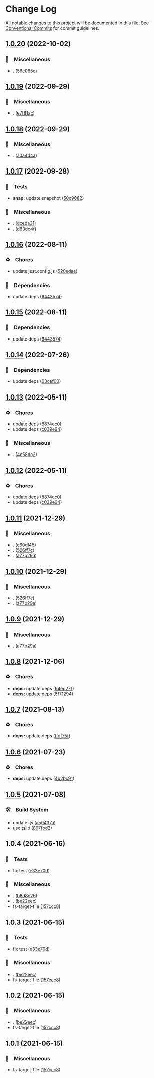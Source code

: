 # Change Log

All notable changes to this project will be documented in this file.
See [Conventional Commits](https://conventionalcommits.org) for commit guidelines.

## [1.0.20](https://github.com/bluelovers/ws-iconv/compare/fs-target-file@1.0.19...fs-target-file@1.0.20) (2022-10-02)



### 🔖　Miscellaneous

* . ([56e065c](https://github.com/bluelovers/ws-iconv/commit/56e065ce78a0e784397851ec6fb47baf3fb5963a))



## [1.0.19](https://github.com/bluelovers/ws-iconv/compare/fs-target-file@1.0.18...fs-target-file@1.0.19) (2022-09-29)



### 🔖　Miscellaneous

* . ([e7f81ac](https://github.com/bluelovers/ws-iconv/commit/e7f81acfe8c1a40cd6e9092b4bcf7b32ed92c062))



## [1.0.18](https://github.com/bluelovers/ws-iconv/compare/fs-target-file@1.0.17...fs-target-file@1.0.18) (2022-09-29)



### 🔖　Miscellaneous

* . ([a0a4d4a](https://github.com/bluelovers/ws-iconv/commit/a0a4d4a7d220fdf76dae7cdcb77b1d40da5e1b62))



## [1.0.17](https://github.com/bluelovers/ws-iconv/compare/fs-target-file@1.0.16...fs-target-file@1.0.17) (2022-09-28)



### 🚨　Tests

* **snap:** update snapshot ([50c9082](https://github.com/bluelovers/ws-iconv/commit/50c90823b7b65aa3f10f14b771327e81f0905f6e))


### 🔖　Miscellaneous

* . ([dceda31](https://github.com/bluelovers/ws-iconv/commit/dceda31798222a650c62f9bd688b9fa55b915cc7))
* . ([d63dc4f](https://github.com/bluelovers/ws-iconv/commit/d63dc4f45321ac9d9f2811a1565ade6aaff0ffe1))



## [1.0.16](https://github.com/bluelovers/ws-iconv/compare/fs-target-file@1.0.14...fs-target-file@1.0.16) (2022-08-11)


### ♻️　Chores

* update jest.config.js ([520edae](https://github.com/bluelovers/ws-iconv/commit/520edae6273f468fb194a76486b80432b4d69758))


### 📌　Dependencies

* update deps ([6443574](https://github.com/bluelovers/ws-iconv/commit/6443574492a2305365e4d063efe1959010ee67be))





## [1.0.15](https://github.com/bluelovers/ws-iconv/compare/fs-target-file@1.0.14...fs-target-file@1.0.15) (2022-08-11)


### 📌　Dependencies

* update deps ([6443574](https://github.com/bluelovers/ws-iconv/commit/6443574492a2305365e4d063efe1959010ee67be))





## [1.0.14](https://github.com/bluelovers/ws-iconv/compare/fs-target-file@1.0.13...fs-target-file@1.0.14) (2022-07-26)


### 📌　Dependencies

* update deps ([03cef00](https://github.com/bluelovers/ws-iconv/commit/03cef00e69370e3353f352fa6f2d154c06bacce8))





## [1.0.13](https://github.com/bluelovers/ws-iconv/compare/fs-target-file@1.0.11...fs-target-file@1.0.13) (2022-05-11)


### ♻️　Chores

* update deps ([8874ec0](https://github.com/bluelovers/ws-iconv/commit/8874ec0576dc65e55d6710c61a1dc67e3142fa8f))
* update deps ([c039e94](https://github.com/bluelovers/ws-iconv/commit/c039e942f8562c9fdbba4e8d50c19afc20cc687f))


### 🔖　Miscellaneous

* . ([4c58dc2](https://github.com/bluelovers/ws-iconv/commit/4c58dc215688d2bab1fb69a3c63eae6a9ad3a683))





## [1.0.12](https://github.com/bluelovers/ws-iconv/compare/fs-target-file@1.0.11...fs-target-file@1.0.12) (2022-05-11)


### ♻️　Chores

* update deps ([8874ec0](https://github.com/bluelovers/ws-iconv/commit/8874ec0576dc65e55d6710c61a1dc67e3142fa8f))
* update deps ([c039e94](https://github.com/bluelovers/ws-iconv/commit/c039e942f8562c9fdbba4e8d50c19afc20cc687f))





## [1.0.11](https://github.com/bluelovers/ws-iconv/compare/fs-target-file@1.0.8...fs-target-file@1.0.11) (2021-12-29)


### 🔖　Miscellaneous

* . ([c60df45](https://github.com/bluelovers/ws-iconv/commit/c60df451cb6728e0c28522bba043feaad4a883e0))
* . ([526ff7c](https://github.com/bluelovers/ws-iconv/commit/526ff7c919a83f407386c2e872170813bfc575d0))
* . ([a77b29a](https://github.com/bluelovers/ws-iconv/commit/a77b29ae69eb4e0c87d5120618c699273637510a))





## [1.0.10](https://github.com/bluelovers/ws-iconv/compare/fs-target-file@1.0.8...fs-target-file@1.0.10) (2021-12-29)


### 🔖　Miscellaneous

* . ([526ff7c](https://github.com/bluelovers/ws-iconv/commit/526ff7c919a83f407386c2e872170813bfc575d0))
* . ([a77b29a](https://github.com/bluelovers/ws-iconv/commit/a77b29ae69eb4e0c87d5120618c699273637510a))





## [1.0.9](https://github.com/bluelovers/ws-iconv/compare/fs-target-file@1.0.8...fs-target-file@1.0.9) (2021-12-29)


### 🔖　Miscellaneous

* . ([a77b29a](https://github.com/bluelovers/ws-iconv/commit/a77b29ae69eb4e0c87d5120618c699273637510a))





## [1.0.8](https://github.com/bluelovers/ws-iconv/compare/fs-target-file@1.0.7...fs-target-file@1.0.8) (2021-12-06)


### ♻️　Chores

* **deps:** update deps ([64ec271](https://github.com/bluelovers/ws-iconv/commit/64ec2718aaa422a5d8761198824886410200c47f))
* **deps:** update deps ([6f71294](https://github.com/bluelovers/ws-iconv/commit/6f712943603f8e19ac85a365c96dc5f510ada784))





## [1.0.7](https://github.com/bluelovers/ws-iconv/compare/fs-target-file@1.0.6...fs-target-file@1.0.7) (2021-08-13)


### ♻️　Chores

* **deps:** update deps ([ffdf75f](https://github.com/bluelovers/ws-iconv/commit/ffdf75f27917b2698690436b66df040f2cc5cebc))





## [1.0.6](https://github.com/bluelovers/ws-iconv/compare/fs-target-file@1.0.5...fs-target-file@1.0.6) (2021-07-23)


### ♻️　Chores

* **deps:** update deps ([4b2bc91](https://github.com/bluelovers/ws-iconv/commit/4b2bc919ffe997c6f6ec01111f54041ee15fecc8))





## [1.0.5](https://github.com/bluelovers/ws-iconv/compare/fs-target-file@1.0.4...fs-target-file@1.0.5) (2021-07-08)


### 🛠　Build System

* update .js ([a50437a](https://github.com/bluelovers/ws-iconv/commit/a50437a84acedeabe884b56978507ee04ea90d58))
* use tslib ([897fbd2](https://github.com/bluelovers/ws-iconv/commit/897fbd2808c31f284dd368759f715c450b033e5e))





## 1.0.4 (2021-06-16)


### 🚨　Tests

* fix test ([e33e70d](https://github.com/bluelovers/ws-iconv/commit/e33e70ddfe12175c4dfc5eb6375a2015b147eded))


### 🔖　Miscellaneous

* . ([b6d8c26](https://github.com/bluelovers/ws-iconv/commit/b6d8c260f2ae71e650af52391117e1ba018955ff))
* . ([be22eec](https://github.com/bluelovers/ws-iconv/commit/be22eec8fe89b92477c48fe46b3e533408338ed3))
* fs-target-file ([157ccc8](https://github.com/bluelovers/ws-iconv/commit/157ccc828349bad02ad5720d07cb76825c8551ec))





## 1.0.3 (2021-06-15)


### 🚨　Tests

* fix test ([e33e70d](https://github.com/bluelovers/ws-iconv/commit/e33e70ddfe12175c4dfc5eb6375a2015b147eded))


### 🔖　Miscellaneous

* . ([be22eec](https://github.com/bluelovers/ws-iconv/commit/be22eec8fe89b92477c48fe46b3e533408338ed3))
* fs-target-file ([157ccc8](https://github.com/bluelovers/ws-iconv/commit/157ccc828349bad02ad5720d07cb76825c8551ec))





## 1.0.2 (2021-06-15)


### 🔖　Miscellaneous

* . ([be22eec](https://github.com/bluelovers/ws-iconv/commit/be22eec8fe89b92477c48fe46b3e533408338ed3))
* fs-target-file ([157ccc8](https://github.com/bluelovers/ws-iconv/commit/157ccc828349bad02ad5720d07cb76825c8551ec))





## 1.0.1 (2021-06-15)


### 🔖　Miscellaneous

* fs-target-file ([157ccc8](https://github.com/bluelovers/ws-iconv/commit/157ccc828349bad02ad5720d07cb76825c8551ec))
